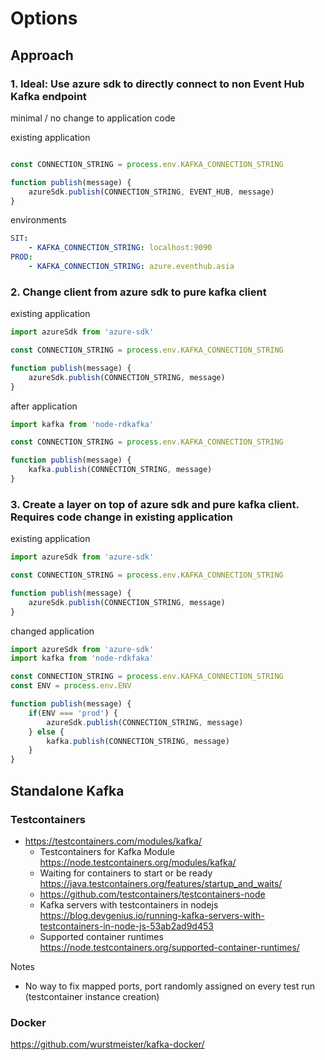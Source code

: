 # Options

## Approach

### 1. Ideal: Use azure sdk to directly connect to non Event Hub Kafka endpoint

minimal / no change to application code

existing application
```javascript

const CONNECTION_STRING = process.env.KAFKA_CONNECTION_STRING

function publish(message) {
    azureSdk.publish(CONNECTION_STRING, EVENT_HUB, message)
}

```

environments
```yaml
SIT:
    - KAFKA_CONNECTION_STRING: localhost:9090
PROD:
    - KAFKA_CONNECTION_STRING: azure.eventhub.asia
```

### 2. Change client from azure sdk to pure kafka client

existing application
```javascript
import azureSdk from 'azure-sdk'

const CONNECTION_STRING = process.env.KAFKA_CONNECTION_STRING

function publish(message) {
    azureSdk.publish(CONNECTION_STRING, message)
}

```

after application
```javascript
import kafka from 'node-rdkafka'

const CONNECTION_STRING = process.env.KAFKA_CONNECTION_STRING

function publish(message) {
    kafka.publish(CONNECTION_STRING, message)
}

```

### 3. Create a layer on top of azure sdk and pure kafka client. Requires code change in existing application

existing application
```javascript
import azureSdk from 'azure-sdk'

const CONNECTION_STRING = process.env.KAFKA_CONNECTION_STRING

function publish(message) {
    azureSdk.publish(CONNECTION_STRING, message)
}

```

changed application
```javascript
import azureSdk from 'azure-sdk'
import kafka from 'node-rdkfaka'

const CONNECTION_STRING = process.env.KAFKA_CONNECTION_STRING
const ENV = process.env.ENV

function publish(message) {
    if(ENV === 'prod') {
        azureSdk.publish(CONNECTION_STRING, message)
    } else {
        kafka.publish(CONNECTION_STRING, message)
    }
}

```

## Standalone Kafka

### Testcontainers

- <https://testcontainers.com/modules/kafka/>
  - Testcontainers for Kafka Module <https://node.testcontainers.org/modules/kafka/>
  - Waiting for containers to start or be ready <https://java.testcontainers.org/features/startup_and_waits/>
  - <https://github.com/testcontainers/testcontainers-node>
  - Kafka servers with testcontainers in nodejs <https://blog.devgenius.io/running-kafka-servers-with-testcontainers-in-node-js-53ab2ad9d453>
  - Supported container runtimes <https://node.testcontainers.org/supported-container-runtimes/>

Notes
- No way to fix mapped ports, port randomly assigned on every test run (testcontainer instance creation)

### Docker

<https://github.com/wurstmeister/kafka-docker/>